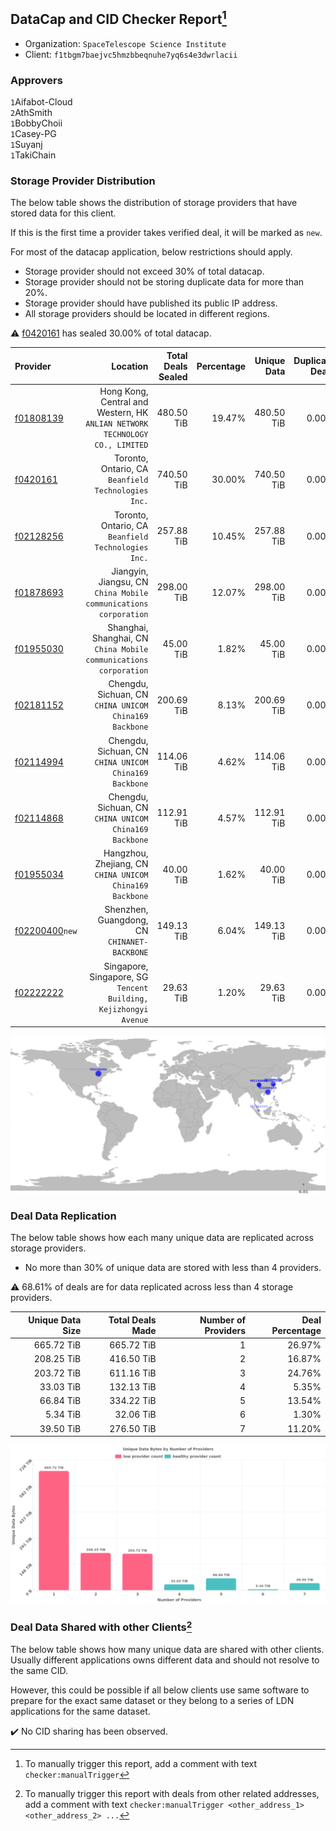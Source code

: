 ## DataCap and CID Checker Report[^1]
 - Organization: `SpaceTelescope Science Institute`
 - Client: `f1tbgm7baejvc5hmzbbeqnuhe7yq6s4e3dwrlacii`
### Approvers
`1`Aifabot-Cloud<br/>`2`AthSmith<br/>`1`BobbyChoii<br/>`1`Casey-PG<br/>`1`Suyanj<br/>`1`TakiChain

### Storage Provider Distribution
The below table shows the distribution of storage providers that have stored data for this client.

If this is the first time a provider takes verified deal, it will be marked as `new`.

For most of the datacap application, below restrictions should apply.
 - Storage provider should not exceed 30% of total datacap.
 - Storage provider should not be storing duplicate data for more than 20%.
 - Storage provider should have published its public IP address.
 - All storage providers should be located in different regions.

⚠️ [f0420161](https://filfox.info/en/address/f0420161) has sealed 30.00% of total datacap.

| Provider                                                    |                                                                        Location | Total Deals Sealed | Percentage | Unique Data | Duplicate Deals |
| :---------------------------------------------------------- | ------------------------------------------------------------------------------: | -----------------: | ---------: | ----------: | --------------: |
| [f01808139](https://filfox.info/en/address/f01808139)       | Hong Kong, Central and Western, HK<br/>`ANLIAN NETWORK TECHNOLOGY CO., LIMITED` |         480.50 TiB |     19.47% |  480.50 TiB |           0.00% |
| [f0420161](https://filfox.info/en/address/f0420161)         |                          Toronto, Ontario, CA<br/>`Beanfield Technologies Inc.` |         740.50 TiB |     30.00% |  740.50 TiB |           0.00% |
| [f02128256](https://filfox.info/en/address/f02128256)       |                          Toronto, Ontario, CA<br/>`Beanfield Technologies Inc.` |         257.88 TiB |     10.45% |  257.88 TiB |           0.00% |
| [f01878693](https://filfox.info/en/address/f01878693)       |             Jiangyin, Jiangsu, CN<br/>`China Mobile communications corporation` |         298.00 TiB |     12.07% |  298.00 TiB |           0.00% |
| [f01955030](https://filfox.info/en/address/f01955030)       |            Shanghai, Shanghai, CN<br/>`China Mobile communications corporation` |          45.00 TiB |      1.82% |   45.00 TiB |           0.00% |
| [f02181152](https://filfox.info/en/address/f02181152)       |                       Chengdu, Sichuan, CN<br/>`CHINA UNICOM China169 Backbone` |         200.69 TiB |      8.13% |  200.69 TiB |           0.00% |
| [f02114994](https://filfox.info/en/address/f02114994)       |                       Chengdu, Sichuan, CN<br/>`CHINA UNICOM China169 Backbone` |         114.06 TiB |      4.62% |  114.06 TiB |           0.00% |
| [f02114868](https://filfox.info/en/address/f02114868)       |                       Chengdu, Sichuan, CN<br/>`CHINA UNICOM China169 Backbone` |         112.91 TiB |      4.57% |  112.91 TiB |           0.00% |
| [f01955034](https://filfox.info/en/address/f01955034)       |                     Hangzhou, Zhejiang, CN<br/>`CHINA UNICOM China169 Backbone` |          40.00 TiB |      1.62% |   40.00 TiB |           0.00% |
| [f02200400](https://filfox.info/en/address/f02200400)`new`  |                                 Shenzhen, Guangdong, CN<br/>`CHINANET-BACKBONE` |         149.13 TiB |      6.04% |  149.13 TiB |           0.00% |
| [f02222222](https://filfox.info/en/address/f02222222)       |             Singapore, Singapore, SG<br/>`Tencent Building, Kejizhongyi Avenue` |          29.63 TiB |      1.20% |   29.63 TiB |           0.00% |

<img src="https://raw.githubusercontent.com/data-preservation-programs/filplus-checker-assets/main/filecoin-project/filecoin-plus-large-datasets/issues/1573/1689327354735.png"/>

### Deal Data Replication
The below table shows how each many unique data are replicated across storage providers.

- No more than 30% of unique data are stored with less than 4 providers.

⚠️ 68.61% of deals are for data replicated across less than 4 storage providers.

| Unique Data Size | Total Deals Made | Number of Providers | Deal Percentage |
| ---------------: | ---------------: | ------------------: | --------------: |
|       665.72 TiB |       665.72 TiB |                   1 |          26.97% |
|       208.25 TiB |       416.50 TiB |                   2 |          16.87% |
|       203.72 TiB |       611.16 TiB |                   3 |          24.76% |
|        33.03 TiB |       132.13 TiB |                   4 |           5.35% |
|        66.84 TiB |       334.22 TiB |                   5 |          13.54% |
|         5.34 TiB |        32.06 TiB |                   6 |           1.30% |
|        39.50 TiB |       276.50 TiB |                   7 |          11.20% |

<img src="https://raw.githubusercontent.com/data-preservation-programs/filplus-checker-assets/main/filecoin-project/filecoin-plus-large-datasets/issues/1573/1689327355522.png"/>

### Deal Data Shared with other Clients[^3]
The below table shows how many unique data are shared with other clients.
Usually different applications owns different data and should not resolve to the same CID.

However, this could be possible if all below clients use same software to prepare for the exact same dataset or they belong to a series of LDN applications for the same dataset.

✔️ No CID sharing has been observed.

[^1]: To manually trigger this report, add a comment with text `checker:manualTrigger`

[^2]: Deals from those addresses are combined into this report as they are specified with `checker:manualTrigger`

[^3]: To manually trigger this report with deals from other related addresses, add a comment with text `checker:manualTrigger <other_address_1> <other_address_2> ...`
